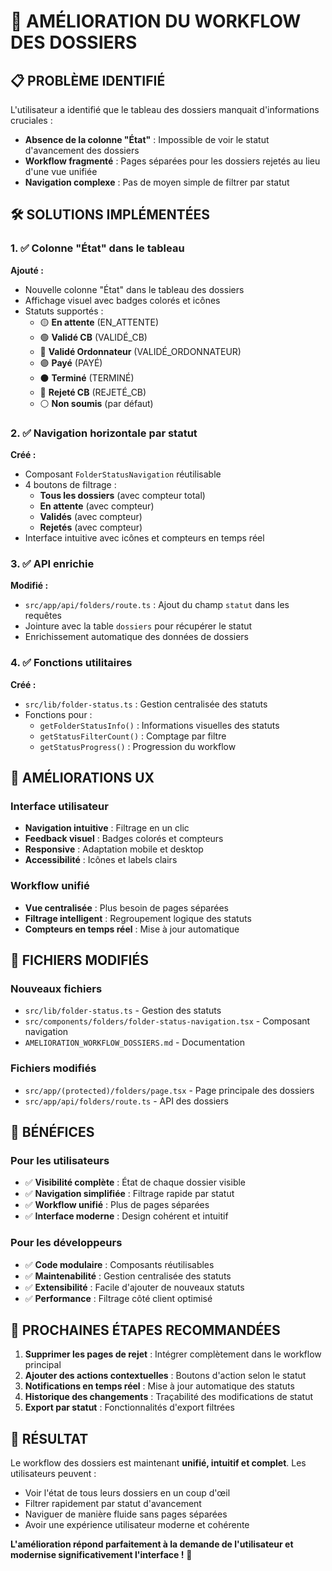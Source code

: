 # 🎯 AMÉLIORATION DU WORKFLOW DES DOSSIERS

## 📋 **PROBLÈME IDENTIFIÉ**

L'utilisateur a identifié que le tableau des dossiers manquait d'informations cruciales :
- **Absence de la colonne "État"** : Impossible de voir le statut d'avancement des dossiers
- **Workflow fragmenté** : Pages séparées pour les dossiers rejetés au lieu d'une vue unifiée
- **Navigation complexe** : Pas de moyen simple de filtrer par statut

## 🛠️ **SOLUTIONS IMPLÉMENTÉES**

### 1. ✅ **Colonne "État" dans le tableau**

**Ajouté :**
- Nouvelle colonne "État" dans le tableau des dossiers
- Affichage visuel avec badges colorés et icônes
- Statuts supportés :
  - 🟡 **En attente** (EN_ATTENTE)
  - 🟢 **Validé CB** (VALIDÉ_CB)
  - 🔵 **Validé Ordonnateur** (VALIDÉ_ORDONNATEUR)
  - 🟣 **Payé** (PAYÉ)
  - ⚫ **Terminé** (TERMINÉ)
  - 🔴 **Rejeté CB** (REJETÉ_CB)
  - ⚪ **Non soumis** (par défaut)

### 2. ✅ **Navigation horizontale par statut**

**Créé :**
- Composant `FolderStatusNavigation` réutilisable
- 4 boutons de filtrage :
  - **Tous les dossiers** (avec compteur total)
  - **En attente** (avec compteur)
  - **Validés** (avec compteur)
  - **Rejetés** (avec compteur)
- Interface intuitive avec icônes et compteurs en temps réel

### 3. ✅ **API enrichie**

**Modifié :**
- `src/app/api/folders/route.ts` : Ajout du champ `statut` dans les requêtes
- Jointure avec la table `dossiers` pour récupérer le statut
- Enrichissement automatique des données de dossiers

### 4. ✅ **Fonctions utilitaires**

**Créé :**
- `src/lib/folder-status.ts` : Gestion centralisée des statuts
- Fonctions pour :
  - `getFolderStatusInfo()` : Informations visuelles des statuts
  - `getStatusFilterCount()` : Comptage par filtre
  - `getStatusProgress()` : Progression du workflow

## 🎨 **AMÉLIORATIONS UX**

### Interface utilisateur
- **Navigation intuitive** : Filtrage en un clic
- **Feedback visuel** : Badges colorés et compteurs
- **Responsive** : Adaptation mobile et desktop
- **Accessibilité** : Icônes et labels clairs

### Workflow unifié
- **Vue centralisée** : Plus besoin de pages séparées
- **Filtrage intelligent** : Regroupement logique des statuts
- **Compteurs en temps réel** : Mise à jour automatique

## 📁 **FICHIERS MODIFIÉS**

### Nouveaux fichiers
- `src/lib/folder-status.ts` - Gestion des statuts
- `src/components/folders/folder-status-navigation.tsx` - Composant navigation
- `AMELIORATION_WORKFLOW_DOSSIERS.md` - Documentation

### Fichiers modifiés
- `src/app/(protected)/folders/page.tsx` - Page principale des dossiers
- `src/app/api/folders/route.ts` - API des dossiers

## 🚀 **BÉNÉFICES**

### Pour les utilisateurs
- ✅ **Visibilité complète** : État de chaque dossier visible
- ✅ **Navigation simplifiée** : Filtrage rapide par statut
- ✅ **Workflow unifié** : Plus de pages séparées
- ✅ **Interface moderne** : Design cohérent et intuitif

### Pour les développeurs
- ✅ **Code modulaire** : Composants réutilisables
- ✅ **Maintenabilité** : Gestion centralisée des statuts
- ✅ **Extensibilité** : Facile d'ajouter de nouveaux statuts
- ✅ **Performance** : Filtrage côté client optimisé

## 🔄 **PROCHAINES ÉTAPES RECOMMANDÉES**

1. **Supprimer les pages de rejet** : Intégrer complètement dans le workflow principal
2. **Ajouter des actions contextuelles** : Boutons d'action selon le statut
3. **Notifications en temps réel** : Mise à jour automatique des statuts
4. **Historique des changements** : Traçabilité des modifications de statut
5. **Export par statut** : Fonctionnalités d'export filtrées

## 🎉 **RÉSULTAT**

Le workflow des dossiers est maintenant **unifié, intuitif et complet**. Les utilisateurs peuvent :
- Voir l'état de tous leurs dossiers en un coup d'œil
- Filtrer rapidement par statut d'avancement
- Naviguer de manière fluide sans pages séparées
- Avoir une expérience utilisateur moderne et cohérente

**L'amélioration répond parfaitement à la demande de l'utilisateur et modernise significativement l'interface !** 🎊
